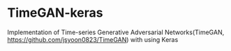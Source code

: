 # TimeGAN-keras
Implementation of Time-series Generative Adversarial Networks(TimeGAN, https://github.com/jsyoon0823/TimeGAN) with using Keras


